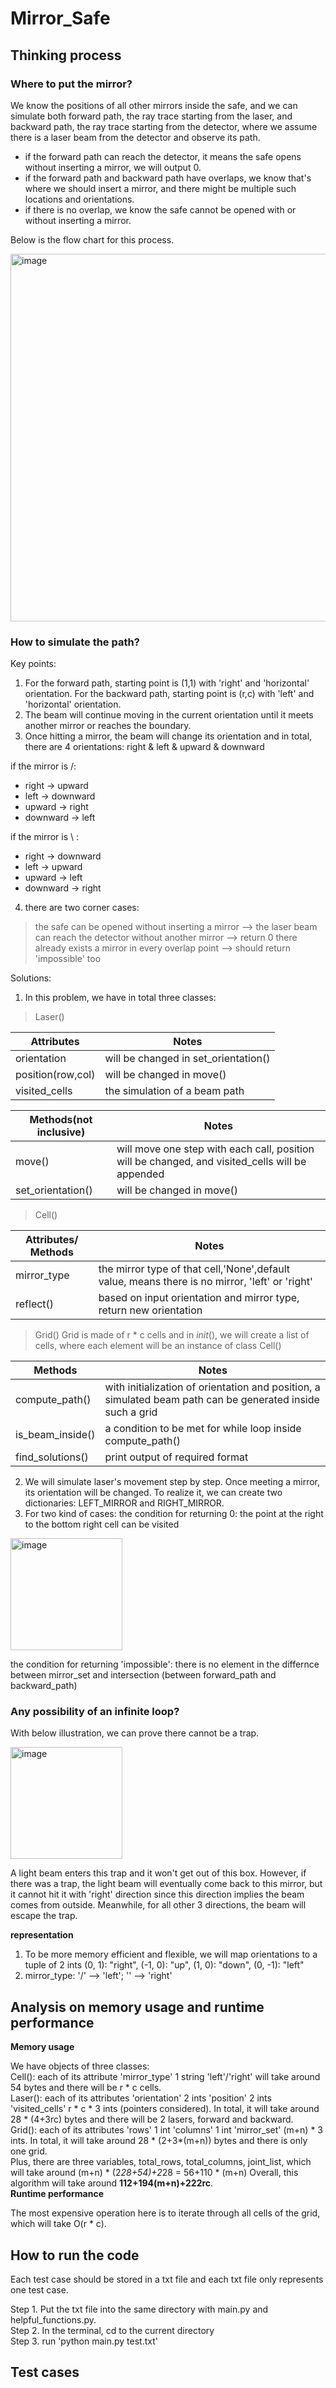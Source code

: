 # Mirror_Safe
## Thinking process
### Where to put the mirror?
We know the positions of all other mirrors inside the safe, and we can simulate both forward path, the ray trace starting from the laser, and backward path, the ray trace starting from the detector, where we assume there is a laser beam from the detector and observe its path.

- if the forward path can reach the detector, it means the safe opens without inserting a mirror, we will output 0.
- if the forward path and backward path have overlaps, we know that's where we should insert a mirror, and there might be multiple such locations and orientations.
- if there is no overlap, we know the safe cannot be opened with or without inserting a mirror.

Below is the flow chart for this process.

<img width="588" alt="image" src="https://user-images.githubusercontent.com/77568908/168939544-9a944555-52a3-4b7e-ab69-7f3da11beed3.png">


### How to simulate the path?
Key points:

1. For the forward path, starting point is (1,1) with 'right' and 'horizontal' orientation. For the backward path, starting point is (r,c) with 'left' and 'horizontal' orientation.
2. The beam will continue moving in the current orientation until it meets another mirror or reaches the boundary. 
3. Once hitting a mirror, the beam will change its orientation and in total, there are 4 orientations: right & left & upward & downward

if the mirror is /:
- right -> upward
- left -> downward
- upward -> right
- downward -> left

if the mirror is \ :
- right -> downward
- left -> upward
- upward -> left
- downward -> right

4. there are two corner cases:
> the safe can be opened without inserting a mirror --> the laser beam can reach the detector without another mirror --> return 0
> there already exists a mirror in every overlap point --> should return 'impossible' too

Solutions:

1. In this problem, we have in total three classes:
> Laser()

| Attributes        | Notes                                |
|-------------------|--------------------------------------|
| orientation       | will be changed in set_orientation() |
| position(row,col) | will be changed in move()            |
| visited_cells     | the simulation of a beam path        |

| Methods(not inclusive) | Notes                                                                                           |
|------------------------|-------------------------------------------------------------------------------------------------|
| move()                 | will move one step with each call, position will be changed, and visited_cells will be appended |
| set_orientation()      | will be changed in move()                                                                       |

> Cell()

| Attributes/ Methods | Notes                                                                                          |
|---------------------|------------------------------------------------------------------------------------------------|
| mirror_type         | the mirror type of that cell,'None',default value, means there is no mirror, 'left' or 'right' |
| reflect()           | based on input orientation and mirror type, return new orientation                             |

> Grid()
Grid is made of r * c cells and in _init_(), we will create a list of cells, where each element will be an instance of class Cell()

| Methods          | Notes                                                                                                      |
|------------------|------------------------------------------------------------------------------------------------------------|
| compute_path()   | with initialization of orientation and position, a simulated beam path can be generated inside such a grid |
| is_beam_inside() | a condition to be met for while loop inside compute_path()                                                 |
| find_solutions() | print output of required format                                                                            |

2. We will simulate laser's movement step by step. Once meeting a mirror, its orientation will be changed. To realize it, we can create two dictionaries: LEFT_MIRROR and RIGHT_MIRROR.
3. For two kind of cases:
the condition for returning 0: the point at the right to the bottom right cell can be visited
<img width="179" alt="image" src="https://user-images.githubusercontent.com/77568908/168867005-86400215-4e5a-4f20-ba94-a1020346a387.png">

the condition for returning 'impossible': there is no element in the differnce between mirror_set and intersection (between forward_path and backward_path) 

### Any possibility of an infinite loop?
With below illustration, we can prove there cannot be a trap.

<img width="179" alt="image" src="https://user-images.githubusercontent.com/77568908/168870462-89958adf-a835-4131-9d99-b2aa06484d4d.png">

A light beam enters this trap and it won't get out of this box. However, if there was a trap, the light beam will eventually come back to this mirror, but it cannot hit it with 'right' direction since this direction implies the beam comes from outside. Meanwhile, for all other 3 directions, the beam will escape the trap.

**representation**
1. To be more memory efficient and flexible, we will map orientations to a tuple of 2 ints
    (0, 1): "right",
    (-1, 0): "up",
    (1, 0): "down",
    (0, -1): "left"
2. mirror_type: '/' --> 'left'; '\' --> 'right'

## Analysis on memory usage and runtime performance
**Memory usage**

We have objects of three classes:<br>
Cell(): each of its attribute 'mirror_type' 1 string 'left'/'right' will take around 54 bytes and there will be r * c cells.<br>
Laser(): each of its attributes 'orientation' 2 ints 'position' 2 ints 'visited_cells' r * c * 3 ints (pointers considered). In total, it will take around 28 * (4+3rc) bytes and there will be 2 lasers, forward and backward. <br>
Grid(): each of its attributes 'rows' 1 int 'columns' 1 int 'mirror_set' (m+n) * 3 ints. In total, it will take around 28 * (2+3*(m+n)) bytes and there is only one grid.<br>
Plus, there are three variables, total_rows, total_columns, joint_list, which will take around (m+n) * (2*28+54)+2*28 = 56+110 * (m+n)
Overall, this algorithm will take around **112+194(m+n)+222rc**. <br>
**Runtime performance**

The most expensive operation here is to iterate through all cells of the grid, which will take O(r * c).

## How to run the code
Each test case should be stored in a txt file and each txt file only represents one test case.

Step 1. Put the txt file into the same directory with main.py and helpful_functions.py.<br>
Step 2. In the terminal, cd to the current directory<br>
Step 3. run 'python main.py test.txt'<br>

## Test cases
